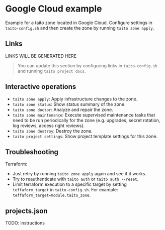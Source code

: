 # Google Cloud example

Example for a taito zone located in Google Cloud. Configure settings in `taito-config.sh` and then create the zone by running `taito zone apply`.

## Links

[//]: # (GENERATED LINKS START)

LINKS WILL BE GENERATED HERE

[//]: # (GENERATED LINKS END)

> You can update this section by configuring links in `taito-config.sh` and running `taito project docs`.

## Interactive operations

* `taito zone apply`: Apply infrastructure changes to the zone.
* `taito zone status`: Show status summary of the zone.
* `taito zone doctor`: Analyze and repair the zone.
* `taito zone maintenance`: Execute supervised maintenance tasks that need to be run periodically for the zone (e.g. upgrades, secret rotation, log reviews, access right reviews).
* `taito zone destroy`: Destroy the zone.
* `taito project settings`: Show project template settings for this zone.

## Troubleshooting

Terraform:

* Just retry by running `taito zone apply` again and see if it works.
* Try to reauthenticate with `taito auth` or `taito auth --reset`.
* Limit terraform execution to a specific target by setting `teffaform_target` in `taito-config.sh`. For example: `teffaform_target=module.taito_zone`.

## projects.json

TODO: instructions
